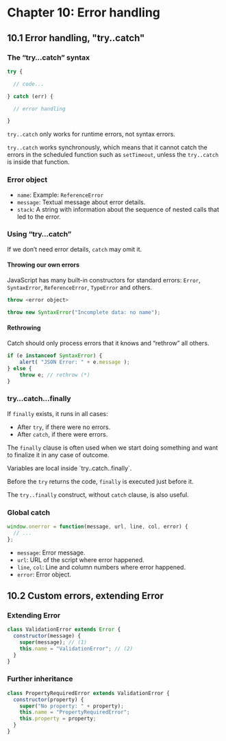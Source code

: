 # Chapter 10: Error handling

## 10.1 Error handling, "try..catch"

### The “try…catch” syntax

```javascript
try {

  // code...

} catch (err) {

  // error handling

}
```

`try..catch` only works for runtime errors, not syntax errors.

`try..catch` works synchronously, which means that it cannot catch the errors in the scheduled function such as `setTimeout`, unless the `try..catch` is inside that function.

### Error object

* `name`: Example: `ReferenceError`
* `message`: Textual message about error details.
* `stack`: A string with information about the sequence of nested calls that led to the error.

### Using “try…catch”

If we don’t need error details, `catch` may omit it.

#### Throwing our own errors

JavaScript has many built-in constructors for standard errors: `Error`, `SyntaxError`, `ReferenceError`, `TypeError` and others.

```javascript
throw <error object>

throw new SyntaxError("Incomplete data: no name");
```

#### Rethrowing

Catch should only process errors that it knows and “rethrow” all others.

```javascript
if (e instanceof SyntaxError) {
    alert( "JSON Error: " + e.message );
} else {
    throw e; // rethrow (*)
}
```

### try…catch…finally

If `finally` exists, it runs in all cases:

* After `try`, if there were no errors.
* After `catch`, if there were errors.

The `finally` clause is often used when we start doing something and want to finalize it in any case of outcome.

Variables are local inside \`try..catch..finally\`.

Before the `try` returns the code, `finally` is executed just before it.

The `try..finally` construct, without `catch` clause, is also useful.

### Global catch

```javascript
window.onerror = function(message, url, line, col, error) {
  // ...
};
```

* `message`: Error message.
* `url`: URL of the script where error happened.
* `line`, `col`: Line and column numbers where error happened.
* `error`: Error object.

## 10.2 Custom errors, extending Error

### Extending Error

```javascript
class ValidationError extends Error {
  constructor(message) {
    super(message); // (1)
    this.name = "ValidationError"; // (2)
  }
}
```

### Further inheritance

```javascript
class PropertyRequiredError extends ValidationError {
  constructor(property) {
    super("No property: " + property);
    this.name = "PropertyRequiredError";
    this.property = property;
  }
}
```

